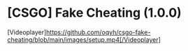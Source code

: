 # [CSGO] Fake Cheating (1.0.0)


[Videoplayer]https://github.com/oqyh/csgo-fake-cheating/blob/main/images/setup.mp4[/Videoplayer]
